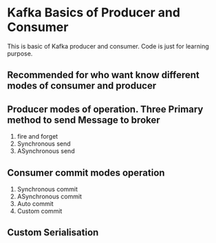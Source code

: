 # Kafka Basics of Producer and Consumer  

This is basic of Kafka producer and consumer.
Code is just for learning purpose.  


## Recommended for who want know different modes of consumer and producer

## Producer modes of operation. Three Primary method to send Message to broker 
1) fire and forget 
2) Synchronous  send
3) ASynchronous send

## Consumer  commit modes operation 

1) Synchronous commit 
2) ASynchronous commit
3) Auto commit
4) Custom commit 

## Custom Serialisation 
  


